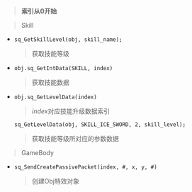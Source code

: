 >__索引从0开始__  

>Skill
- `sq_GetSkillLevel(obj, skill_name);`  
    >获取技能等级
-   `obj.sq_GetIntData(SKILL, index)`
    >获取技能数据  

    
- `obj.sq_GetLevelData(index)`  
    >*index*对应技能升级数据索引  

    `sq_GetLevelData(obj, SKILL_ICE_SWORD, 2, skill_level);`
    >获取技能等级所对应的参数数据  



>GameBody
- `sq_SendCreatePassivePacket(index, #, x, y, #)`
    >创建Obj特效对象
